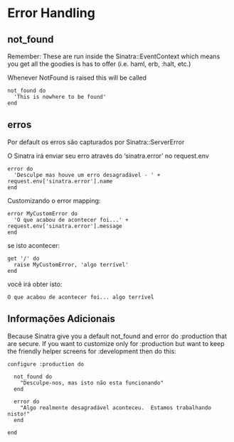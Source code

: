 Error Handling
==============

not\_found
---------
Remember: These are run inside the Sinatra::EventContext which means you get all the goodies is has to offer (i.e. haml, erb, :halt, etc.)

Whenever NotFound is raised this will be called

    not_found do
      'This is nowhere to be found'
    end

erros
-----
Por default os erros são capturados por Sinatra::ServerError

O Sinatra irá enviar seu erro através do ‘sinatra.error’ no request.env

	error do
	  'Desculpe mas houve um erro desagradável - ' + request.env['sinatra.error'].name
	end

Customizando o error mapping:

	error MyCustomError do
	  'O que acabou de acontecer foi...' + request.env['sinatra.error'].message
	end

se isto acontecer:

	get '/' do
	  raise MyCustomError, 'algo terrível'
	end

você irá obter isto:

	O que acabou de acontecer foi... algo terrível

Informações Adicionais
----------------------
Because Sinatra give you a default not\_found and error do :production that are secure. If you want to customize only for :production but want to keep the friendly helper screens for :development then do this:

	configure :production do

	  not_found do
	    "Desculpe-nos, mas isto não esta funcionando"
	  end

	  error do
	    "Algo realmente desagradável aconteceu.  Estamos trabalhando nisto!"
	  end

	end
